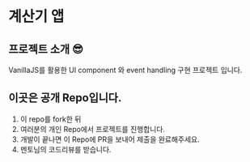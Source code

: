 # 계산기 앱
## 프로젝트 소개 😎
VanillaJS를 활용한 UI component 와 event handling 구현 프로젝트 입니다.

## 이곳은 공개 Repo입니다.
1. 이 repo를 fork한 뒤
2. 여러분의 개인 Repo에서 프로젝트를 진행합니다. 
3. 개발이 끝나면 이 Repo에 PR을 보내어 제출을 완료해주세요.
4. 멘토님의 코드리뷰를 받습니다.

